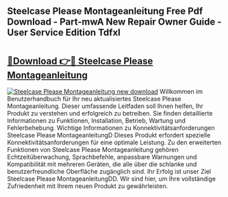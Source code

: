 ## Steelcase Please Montageanleitung Free Pdf Download - Part-mwA New Repair Owner Guide - User Service Edition TdfxI

# <h2><a href="http://df8050n.blite.top/?on=Steelcase+Please+Montageanleitung">🔗Download 👉🔴 Steelcase Please Montageanleitung</a></h2>

[![Steelcase Please Montageanleitung new download](https://i.imgur.com/lujVjoI.png)](http://df8050n.blite.top/?on=Steelcase+Please+Montageanleitung)
Willkommen im Benutzerhandbuch für Ihr neu aktualisiertes Steelcase Please Montageanleitung. Dieser umfassende Leitfaden soll Ihnen helfen, Ihr Produkt zu verstehen und erfolgreich zu betreiben. Sie finden detaillierte Informationen zu Funktionen, Installation, Betrieb, Wartung und Fehlerbehebung. Wichtige Informationen zu Konnektivitätsanforderungen Steelcase Please MontageanleitungD Dieses Produkt erfordert spezielle Konnektivitätsanforderungen für eine optimale Leistung. Zu den erweiterten Funktionen von Steelcase Please Montageanleitung gehören Echtzeitüberwachung, Sprachbefehle, anpassbare Warnungen und Kompatibilität mit mehreren Geräten, die alle über die schlanke und benutzerfreundliche Oberfläche zugänglich sind. Ihr Erfolg ist unser Ziel Steelcase Please MontageanleitungDD. Wir sind hier, um Ihre vollständige Zufriedenheit mit Ihrem neuen Produkt zu gewährleisten.
